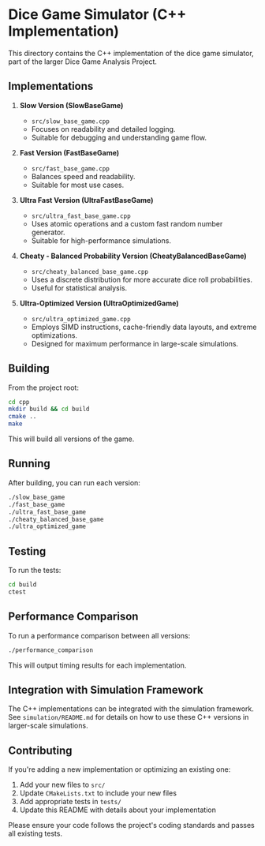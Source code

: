 # Dice Game Simulator (C++ Implementation)

This directory contains the C++ implementation of the dice game simulator, part of the larger Dice Game Analysis Project.

## Implementations

1. **Slow Version (SlowBaseGame)**
   - `src/slow_base_game.cpp`
   - Focuses on readability and detailed logging.
   - Suitable for debugging and understanding game flow.

2. **Fast Version (FastBaseGame)**
   - `src/fast_base_game.cpp`
   - Balances speed and readability.
   - Suitable for most use cases.

3. **Ultra Fast Version (UltraFastBaseGame)**
   - `src/ultra_fast_base_game.cpp`
   - Uses atomic operations and a custom fast random number generator.
   - Suitable for high-performance simulations.

4. **Cheaty - Balanced Probability Version (CheatyBalancedBaseGame)**
   - `src/cheaty_balanced_base_game.cpp`
   - Uses a discrete distribution for more accurate dice roll probabilities.
   - Useful for statistical analysis.

5. **Ultra-Optimized Version (UltraOptimizedGame)**
   - `src/ultra_optimized_game.cpp`
   - Employs SIMD instructions, cache-friendly data layouts, and extreme optimizations.
   - Designed for maximum performance in large-scale simulations.

## Building

From the project root:

```bash
cd cpp
mkdir build && cd build
cmake ..
make
```

This will build all versions of the game.

## Running

After building, you can run each version:

```bash
./slow_base_game
./fast_base_game
./ultra_fast_base_game
./cheaty_balanced_base_game
./ultra_optimized_game
```

## Testing

To run the tests:

```bash
cd build
ctest
```

## Performance Comparison

To run a performance comparison between all versions:

```bash
./performance_comparison
```

This will output timing results for each implementation.

## Integration with Simulation Framework

The C++ implementations can be integrated with the simulation framework. See `simulation/README.md` for details on how to use these C++ versions in larger-scale simulations.

## Contributing

If you're adding a new implementation or optimizing an existing one:

1. Add your new files to `src/`
2. Update `CMakeLists.txt` to include your new files
3. Add appropriate tests in `tests/`
4. Update this README with details about your implementation

Please ensure your code follows the project's coding standards and passes all existing tests.